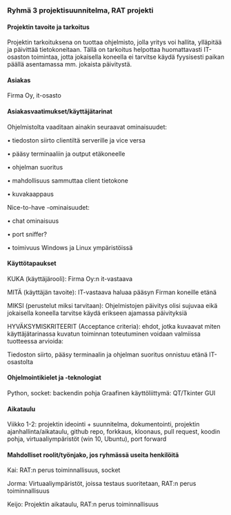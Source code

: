 ### Ryhmä 3 projektisuunnitelma, RAT projekti

#### Projektin tavoite ja tarkoitus
Projektin tarkoituksena on tuottaa ohjelmisto, jolla yritys voi hallita, ylläpitää ja päivittää tietokoneitaan. Tällä on tarkoitus helpottaa huomattavasti IT-osaston toimintaa, jotta jokaisella koneella ei tarvitse käydä fyysisesti paikan päällä asentamassa mm. jokaista päivitystä. 

#### Asiakas
Firma Oy, it-osasto 

#### Asiakasvaatimukset/käyttäjätarinat

Ohjelmistolta vaaditaan ainakin seuraavat ominaisuudet:

•	tiedoston siirto clientiltä serverille ja vice versa

•	pääsy terminaaliin ja output etäkoneelle

•	ohjelman suoritus

•	mahdollisuus sammuttaa client tietokone

•	kuvakaappaus

Nice-to-have -ominaisuudet:

•	chat ominaisuus

•	port sniffer?

•	toimivuus Windows ja Linux ympäristöissä 


#### Käyttötapaukset

KUKA (käyttäjärooli): 
Firma Oy:n it-vastaava

MITÄ (käyttäjän tavoite): 
IT-vastaava haluaa pääsyn Firman koneille etänä

MIKSI (perustelut miksi tarvitaan): 
Ohjelmistojen päivitys olisi sujuvaa eikä jokaisella koneella tarvitse käydä erikseen ajamassa päivityksiä

HYVÄKSYMISKRITEERIT (Acceptance criteria): 
ehdot, jotka kuvaavat miten käyttäjätarinassa kuvatun toiminnan toteutuminen voidaan valmiissa tuotteessa arvioida:

Tiedoston siirto, pääsy terminaalin ja ohjelman suoritus onnistuu etänä IT-osastolta

#### Ohjelmointikielet ja -teknologiat
Python, socket: backendin pohja
Graafinen käyttöliittymä: QT/Tkinter GUI 

#### Aikataulu
Viikko 1-2: projektin ideointi + suunnitelma, dokumentointi, projektin ajanhallinta/aikataulu, github repo, forkkaus, kloonaus, pull request, koodin pohja, virtuaaliympäristöt (win 10, Ubuntu), port forward
 
#### Mahdolliset roolit/työnjako, jos ryhmässä useita henkilöitä 
Kai: RAT:n perus toiminnallisuus, socket

Jorma: Virtuaaliympäristöt, joissa testaus suoritetaan, RAT:n perus toiminnallisuus

Keijo: Projektin aikataulu, RAT:n perus toiminnallisuus

